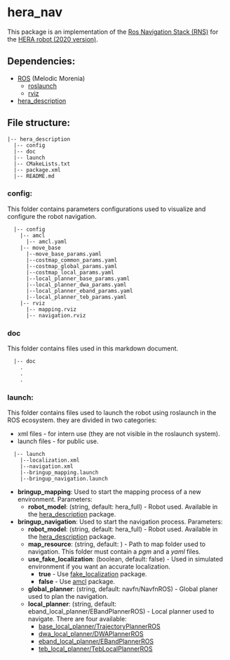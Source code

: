 # hera_nav

This package is an implementation of the [Ros Navigation Stack (RNS)](http://wiki.ros.org/navigation) for the [HERA robot (2020 version)](http://robofei.aquinno.com/athome/wp-content/uploads/2020/01/TDP2020ROBOFEI.pdf).

## Dependencies:
* [ROS](https://www.ros.org/) (Melodic Morenia)
  * [roslaunch](http://wiki.ros.org/roslaunch)
  * [rviz](http://wiki.ros.org/rviz)
* [hera_description](https://gitlab.com/fpimentel/hera/hera_description)

## File structure:
```
|-- hera_description
  |-- config
  |-- doc
  |-- launch
  |-- CMakeLists.txt
  |-- package.xml
  |-- README.md
```

### config:
This folder contains parameters configurations used to visualize and configure the robot navigation.
```
  |-- config
    |-- amcl
      |-- amcl.yaml
    |-- move_base
      |--move_base_params.yaml
      |--costmap_common_params.yaml
      |--costmap_global_params.yaml
      |--costmap_local_params.yaml
      |--local_planner_base_params.yaml
      |--local_planner_dwa_params.yaml
      |--local_planner_eband_params.yaml
      |--local_planner_teb_params.yaml
    |-- rviz
      |-- mapping.rviz
      |-- navigation.rviz
```

### doc
This folder contains files used in this markdown document.
```
  |-- doc
    .
    .
    .
```

### launch:
This folder contains files used to launch the robot using roslaunch in the ROS ecosystem.
they are divided in two categories:
* xml files - for intern use (they are not visible in the roslaunch system).
* launch files - for public use.
```
  |-- launch
    |--localization.xml
    |--navigation.xml
    |--bringup_mapping.launch
    |--bringup_navigation.launch
```
* **bringup_mapping**: Used to start the mapping process of a new environment. Parameters:
  * **robot_model**: (string, default: hera_full) - Robot used. Available in the [hera_description](https://gitlab.com/fpimentel/hera/hera_description) package.
* **bringup_navigation**: Used to start the navigation process. Parameters:
  * **robot_model**: (string, default: hera_full) - Robot used. Available in the [hera_description](https://gitlab.com/fpimentel/hera/hera_description) package.
  * **map_resource**: (string, default: ) - Path to map folder used to navigation. This folder must contain a _pgm_ and a _yaml_ files.
  * **use_fake_localization**: (boolean, default: false) - Used in simulated environment if you want an accurate localization.
    * **true** - Use [fake_localization](http://wiki.ros.org/fake_localization) package.
    * **false** - Use [amcl](http://wiki.ros.org/amcl) package.
  * **global_planner**: (string, default: navfn/NavfnROS) - Global planer used to plan the navigation.
  * **local_planner**: (string, default: eband_local_planner/EBandPlannerROS) - Local planner used to navigate. There are four available:
    * [base_local_planner/TrajectoryPlannerROS](http://wiki.ros.org/base_local_planner)
    * [dwa_local_planner/DWAPlannerROS](http://wiki.ros.org/dwa_local_planner)
    * [eband_local_planner/EBandPlannerROS](http://wiki.ros.org/eband_local_planner)
    * [teb_local_planner/TebLocalPlannerROS](http://wiki.ros.org/teb_local_planner)

<!-- add rqt_reconfigure -->


<!-- https://github.com/zkytony/ROSNavigationGuide/blob/master/main.pdf -->
